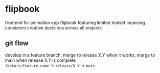 # flipbook
frontend for animation app flipbook featuring limited toolset imposing consistent creative decisions across all projects

## git flow
develop in a feature branch, merge to release X.Y when it works, merge to main when release X.Y is complete
<br>
<code>feature/feature-name</code> -> <code>release/X.Y</code> -> <code>main</code>
